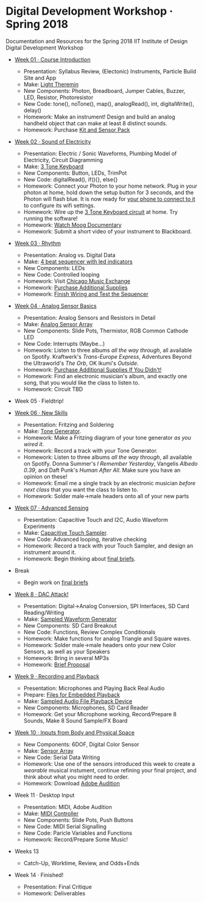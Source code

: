 # Digital Development Workshop · Spring 2018
Documentation and Resources for the Spring 2018 IIT Institute of Design Digital Development Workshop

- [Week 01 · Course Introduction](week01/README.md) 	
	
	- Presentation: Syllabus Review, (Electonic) Instruments, Particle Build Site and App
	- Make: [Light Theremin](week01/exercise.md)
	- New Components: Photon, Breadboard, Jumper Cables, Buzzer, LED, Resistor, Photoresistor
	- New Code: tone(), noTone(), map(), analogRead(), int, digitalWrite(), delay()
	- Homework: Make an instrument! Design and build an analog handheld object that can make at least 8 distinct sounds.
	- Homework: Purchase [Kit and Sensor Pack](https://www.amazon.com/Elegoo-Electronics-Potentiometer-tie-points-Breadboard/dp/B01ERPEMAC/ref=sr_1_3?ie=UTF8&qid=1516139490&sr=8-3&keywords=electronics+kit)

- [Week 02 · Sound of Electricity](week02/README.md) 	
	- Presentation: Electric / Sonic Waveforms, Plumbing Model of Electricity, Circuit Diagramming
	- Make: [3 Tone Keyboard](week02/exercise.md)
	- New Components: Button, LEDs, TrimPot
	- New Code: digitalRead(), if(){}, else{}
	- Homework: Connect your Photon to your home network. Plug in your photon at home, hold down the setup button for 3 seconds, and the Photon will flash blue. It is now ready for [your phone to connect to it](https://docs.particle.io/guide/getting-started/start/photon/) to configure its wifi settings. 
	- Homework: Wire up the [3 Tone Keyboard circuit](week02/exercise.md) at home. Try running the software! 
	- Homework: [Watch Moog Documentary](https://www.youtube.com/watch?v=XRg8R-00mjs)
	- Homework: Submit a short video of your instrument to Blackboard.

- [Week 03 · Rhythm](week03/README.md) 	
	- Presentation: Analog vs. Digital Data
	- Make: [4 beat sequencer with led indicators](week03/exercise.md)
	- New Components: LEDs
	- New Code: Controlled looping
	- Homework: Visit [Chicago Music Exchange](https://www.chicagomusicexchange.com)
	- Homework: [Purchase Additional Supplies](https://www.adafruit.com/wishlists/455653)
	- Homework: [Finish Wiring and Test the Sequencer](week03/exercise.md)

- [Week 04 · Analog Sensor Basics](week04/README.md) 	
	- Presentation: Analog Sensors and Resistors in Detail
	- Make: [Analog Sensor Array](week04/exercise.md)
	- New Components: Slide Pots, Thermistor, RGB Common Cathode LED
	- New Code: Interrupts (Maybe...)
	- Homework: Listen to three albums *all the way through*, all available on Spotify. Kraftwerk's *Trans-Europe Express*, Adventures Beyond the Ultraworld's *The Orb*, OK Ikumi's *Outside*. 
	- Homework: [Purchase Additional Supplies If You Didn't!](https://www.adafruit.com/wishlists/455653)
	- Homework: Find an electronic musician's album, and exactly one song, that you would like the class to listen to.
	- Homework: Circuit TBD

- Week 05 · Fieldtrip!

- [Week 06 · New Skills](week06/README.md) 	

	- Presentation: Fritzing and Soldering
	- Make: [Tone Generator](week06/exercise.md).
	- Homework: Make a Fritzing diagram of your tone generator *as you wired it*. 
	- Homework: Record a track with your Tone Generator. 
	- Homework: Listen to three albums *all the way through*, all available on Spotify. Donna Summer's *I Remember Yesterday*, Vangelis *Albedo 0.39*, and Daft Punk's *Human After All*. Make sure you have an opinion on these!
	- Homework: Email me a single track by an electronic musician *before next class* that you want the class to listen to.
	- Homework: Solder male->male headers onto all of your new parts

- [Week 07 · Advanced Sensing](week07/README.md) 	

	- Presentation: Capacitive Touch and I2C, Audio Waveform Experiments
	- Make: [Capacitive Touch Sampler](week07/exercise.md).
	- New Code: Advanced looping, iterative checking
	- Homework: Record a track with your Touch Sampler, and design an instrument around it.
	- Homework: Begin thinking about [final briefs](briefs.md).


- Break 
	- Begin work on [final briefs](briefs.md) 

 - [Week 8 · DAC Attack!](week08/README.md)
 	- Presentation: Digital->Analog Conversion, SPI Interfaces, SD Card Reading/Writing
 	- Make: [Sampled Waveform Generator](week08/exercise.md)
	- New Components: SD Card Breakout
	- New Code: Functions, Review Complex Conditionals
	- Homework: Make functions for analog Triangle and Square waves.
	- Homework: Solder male->male headers onto your new Color Sensors, as well as your Speakers
	- Homework: Bring in several MP3s
	- Homework: [Brief Proposal](briefs.md)

 - [Week 9 · Recording and Playback](week09/README.md)
	- Presentation: Microphones and Playing Back Real Audio
	- Prepare: [Files for Embedded Playback](week09/prep.md)
 	- Make: [Sampled Audio File Playback Device](week09/exercise.md)
	- New Components: Microphones, SD Card Reader
	- Homework: Get your Microphone working, Record/Prepare 8 Sounds, Make 8 Sound Sample/FX Board

- [Week 10 · Inputs from Body and Physical Space]()
	- New Components: 6DOF, Digital Color Sensor
	- Make: [Sensor Array](week10/exercise.md)
	- New Code: Serial Data Writing
	- Homework: Use one of the sensors introduced this week to create a *wearable* musical instument, continue refining your final project, and think about what you might need to order.
	- Homework: Download [Adobe Audition](https://www.adobe.com/products/audition.html?sdid=KKQPG&mv=search&s_kwcid=AL!3085!3!247410221515!e!!g!!adobe%20audition&ef_id=WsP@DAAABTAZ-QGq:20180403221956:s)

 - Week 11 · Desktop Input
	- Presentation: MIDI, Adobe Audition
	- Make: [MIDI Controller](http://www.instructables.com/id/Arduino-MIDI-Controller/)
	- New Components: Slide Pots, Push Buttons
	- New Code: MIDI Serial Signalling
	- New Code: Paricle Variables and Functions
	- Homework: Record/Prepare Some Music!

- Weeks 13
	- Catch-Up, Worktime, Review, and Odds+Ends

- Week 14 · Finished!
	- Presentation: Final Critique
	- Homework: Deliverables


